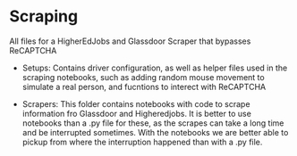 # Scraping
All files for a HigherEdJobs and Glassdoor Scraper that bypasses ReCAPTCHA


- Setups: Contains driver configuration, as well as helper files used in the scraping notebooks, such as adding random mouse movement to simulate a real person, and fucntions to interect with ReCAPTCHA

- Scrapers: This folder contains notebooks with code to scrape information fro Glassdoor and Higheredjobs. It is better to use notebooks than a .py file for these, as the scrapes can take a long time and be interrupted sometimes. With the notebooks we are better able to pickup from where the interruption happened than with a .py file.
